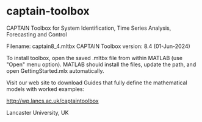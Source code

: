 # captain-toolbox
CAPTAIN Toolbox for System Identification, Time Series Analysis, Forecasting and Control

Filename: captain8_4.mltbx
CAPTAIN Toolbox version: 8.4 (01-Jun-2024)

To install toolbox, open the saved .mltbx file from within MATLAB (use "Open" menu option). MATLAB should install the files, update the path, and open GettingStarted.mlx automatically.

Visit our web site to download Guides that fully define the mathematical models with worked examples:

http://wp.lancs.ac.uk/captaintoolbox

Lancaster University, UK
